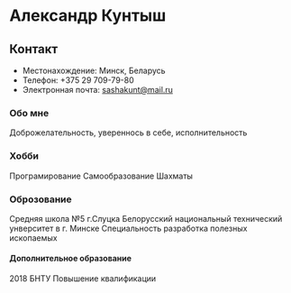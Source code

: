 # Александр Кунтыш #

## Контакт 

* Местонахождение: Минск, Беларусь
* Телефон: +375 29 709-79-80
* Электронная почта: sashakunt@mail.ru

### Обо мне 

Доброжелательность, увереннось в себе, исполнительность 

### Хобби  ###

Програмирование 
Самообразование
Шахматы 

### Оброзование  ###

Средняя школа №5 г.Слуцка 
Белорусский национальный технический унверситет в г. Минске 
Специальность разработка полезных ископаемых 

#### Дополнительное образование ####

2018 БНТУ Повышение квалификации 

